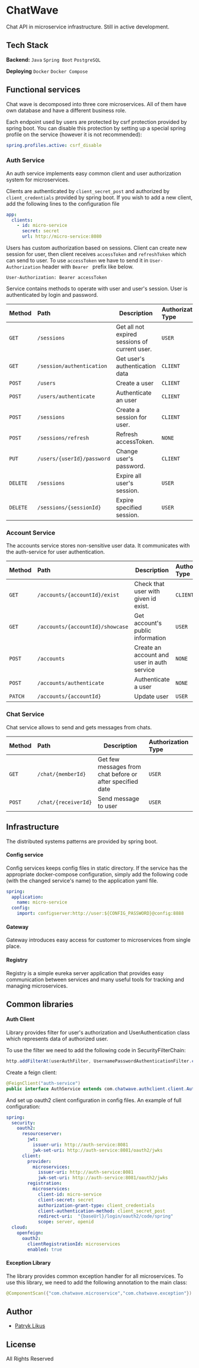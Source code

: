 # ChatWave
Chat API in microservice infrastructure.
Still in active development.

## Tech Stack

**Backend:** `Java` `Spring Boot` `PostgreSQL`

**Deploying** `Docker` `Docker Compose`

## Functional services
Chat wave is decomposed into three core microservices. All of them have own database and have a different business role.

Each endpoint used by users are protected by csrf protection provided by spring boot. You can disable this protection by setting up a special spring profile on the service (however it is not recommended):
```yaml
spring.profiles.active: csrf_disable
```


### Auth Service

An auth service implements easy common client and user authorization system for microservices.

Clients are authenticated by `client_secret_post` and authorized by `client_credentials` provided by spring boot.
If you wish to add a new client, add the following lines to the configuration file
```yaml
app:
  clients:
    - id: micro-service
      secret: secret
      url: http://micro-service:8080
```

Users has custom authorization based on sessions. Client can create new session for user, then client receives `accessToken` and `refreshToken` which can send to user.
To use `accessToken` we have to send it in `User-Authorization` header with `Bearer ` prefix like below.  
```http
User-Authorization: Bearer accessToken
```

Service contains methods to operate with user and user's session. 
User is authenticated by login and password. 

| Method   | Path                                    | Description                                    | Authorization Type |
|:---------|:----------------------------------------|------------------------------------------------|:-------------------|
| `GET`    | `/sessions`                             | Get all not expired sessions of current user.  | `USER`             |
| `GET`    | `/session/authentication`               | Get user's authentication data                 | `CLIENT`           |
| `POST`   | `/users`                                | Create a user                                  | `CLIENT`           |
| `POST`   | `/users/authenticate`                   | Authenticate an user                           | `CLIENT`           |
| `POST`   | `/sessions`                             | Create a session for user.                     | `CLIENT`           |
| `POST`   | `/sessions/refresh`                     | Refresh accessToken.                           | `NONE`             |
| `PUT`    | `/users/{userId}/password`              | Change user's password.                        | `CLIENT`           |
| `DELETE` | `/sessions`                             | Expire all user's session.                     | `USER`             |
| `DELETE` | `/sessions/{sessionId}`                 | Expire specified session.                      | `USER`             |

### Account Service

The accounts service stores non-sensitive user data. It communicates with the auth-service for user authentication.

| Method | Path                             | Description                                | Authorization Type |
|:-------|:---------------------------------|--------------------------------------------|:-------------------|
| `GET`  | `/accounts/{accountId}/exist`    | Check that user with given id exist.       | `CLIENT`           |
| `GET`  | `/accounts/{accountId}/showcase` | Get account's public information           | `USER`             |
| `POST` | `/accounts`                      | Create an account and user in auth service | `NONE`             |
| `POST` | `/accounts/authenticate`         | Authenticate a user                        | `NONE`             |
| `PATCH`| `/accounts/{accountId}`          | Update user                                | `USER`             |

### Chat Service

Chat service allows to send and gets messages from chats.

| Method | Path                 | Description                                               | Authorization Type |
|:-------|:---------------------|-----------------------------------------------------------|:-------------------|
| `GET`  | `/chat/{memberId}`   | Get few messages from chat before or after specified date | `USER`             |
| `POST` | `/chat/{receiverId}` | Send message to user                                      | `USER`             |

## Infrastructure
The distributed systems patterns are provided by spring boot.

#### Config service
Config services keeps config files in static directory.
If the service has the appropriate docker-compose configuration, simply add the following code (with the changed service's name) to the application yaml file.
```yaml
spring:
  application:
    name: micro-service
  config:
    import: configserver:http://user:${CONFIG_PASSWORD}@config:8888
```

#### Gateway
Gateway introduces easy access for customer to microservices from single place.

#### Registry
Registry is a simple eureka server application that provides easy communication between services and many useful tools for tracking and managing microservices.

## Common libraries

#### Auth Client
Library provides filter for user's authorization and UserAuthentication class which represents data of authorized user. 

To use the filter we need to add the following code in SecurityFilterChain:

```java
http.addFilterAt(userAuthFilter, UsernamePasswordAuthenticationFilter.class);
```
Create a feign client:
```java
@FeignClient("auth-service")
public interface AuthService extends com.chatwave.authclient.client.AuthClient {}
```

And set up oauth2 client configuration in config files.
An example of full configuration:

```yaml
spring:
  security:
    oauth2:
      resourceserver:
        jwt:
          issuer-uri: http://auth-service:8081
          jwk-set-uri: http://auth-service:8081/oauth2/jwks
      client:
        provider:
          microservices:
            issuer-uri: http://auth-service:8081
            jwk-set-uri: http://auth-service:8081/oauth2/jwks
        registration:
          microservices:
            client-id: micro-service
            client-secret: secret
            authorization-grant-type: client_credentials
            client-authentication-method: client_secret_post
            redirect-uri:  "{baseUrl}/login/oauth2/code/spring"
            scope: server, openid
  cloud:
    openfeign:
      oauth2:
        clientRegistrationId: microservices
        enabled: true
```

#### Exception Library
The library provides common exception handler for all microservices.
To use this library, we need to add the following annotation to the main class:
```java
@ComponentScan({"com.chatwave.microservice","com.chatwave.exception"})
```


## Author
- [Patryk Likus](https://www.linkedin.com/in/patryk-l-80186326b/)


## License
All Rights Reserved